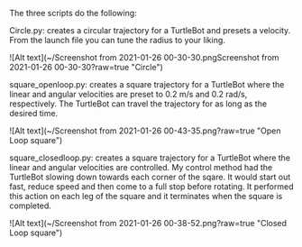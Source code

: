 The three scripts do the following:

Circle.py: creates a circular trajectory for a TurtleBot and presets a velocity.  From the launch file you can tune the radius to your liking.

![Alt text](~/Screenshot from 2021-01-26 00-30-30.pngScreenshot from 2021-01-26 00-30-30?raw=true "Circle")

square_openloop.py: creates a square trajectory for a TurtleBot where the linear and angular velocities are preset to 0.2 m/s and 0.2 rad/s, respectively. The TurtleBot can travel the trajectory for as long as the desired time.

![Alt text](~/Screenshot from 2021-01-26 00-43-35.png?raw=true "Open Loop square")

square_closedloop.py: creates a square trajectory for a TurtleBot where the linear and angular velocities are controlled. My control method had the TurtleBot slowing down towards each corner of the sqare. It would start out fast, reduce speed and then come to a full stop before rotating. It performed this action on each leg of the square and it terminates when the square is completed.

![Alt text](~/Screenshot from 2021-01-26 00-38-52.png?raw=true "Closed Loop square")



